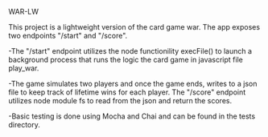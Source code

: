 WAR-LW

This project is a lightweight version of the card game war.
The app exposes two endpoints "/start" and "/score".

-The "/start" endpoint utilizes the node functionility execFile() to launch a background process that runs the logic
the card game in javascript file play_war.

-The game simulates two players and once the game ends, writes to a json file to keep track of lifetime wins for each player.
The "/score" endpoint utilizes node module fs to read from the json and return the scores.

-Basic testing is done using Mocha and Chai and can be found in the tests directory.
